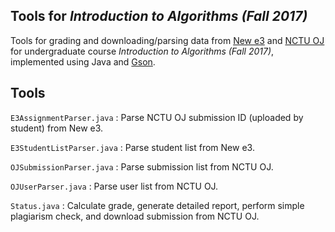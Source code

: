 ## Tools for *Introduction to Algorithms (Fall 2017)*
Tools for grading and downloading/parsing data from [New e3](https://e3new.nctu.edu.tw/) and [NCTU OJ](https://oj.nctu.edu.tw/) for undergraduate course *Introduction to Algorithms (Fall 2017)*, implemented using Java and [Gson](https://github.com/google/gson).

## Tools
`E3AssignmentParser.java` : Parse NCTU OJ submission ID (uploaded by student) from New e3.

`E3StudentListParser.java` : Parse student list from New e3.

`OJSubmissionParser.java` : Parse submission list from NCTU OJ.

`OJUserParser.java` : Parse user list from NCTU OJ.

`Status.java` : Calculate grade, generate detailed report, perform simple plagiarism check, and download submission from NCTU OJ.
